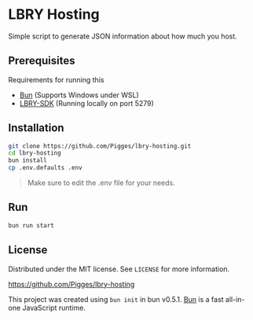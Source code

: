 # LBRY Hosting

Simple script to generate JSON information about how much you host.

## Prerequisites
Requirements for running this
* [Bun](https://bun.sh/) (Supports Windows under WSL)
* [LBRY-SDK](https://github.com/lbryio/lbry-sdk) (Running locally on port 5279)

## Installation
```bash
git clone https://github.com/Pigges/lbry-hosting.git
cd lbry-hosting
bun install
cp .env.defaults .env
```

> Make sure to edit the .env file for your needs.

## Run
```bash
bun run start
```

## License
Distributed under the MIT license. See ``LICENSE`` for more information.

https://github.com/Pigges/lbry-hosting

This project was created using `bun init` in bun v0.5.1. [Bun](https://bun.sh) is a fast all-in-one JavaScript runtime.
